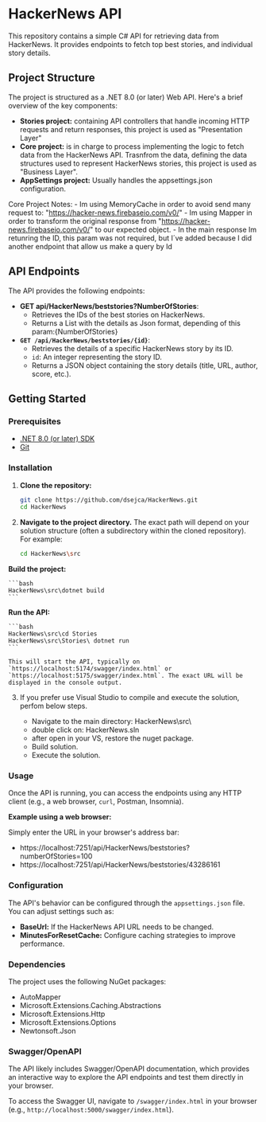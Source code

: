 
# HackerNews API

This repository contains a simple C# API for retrieving data from HackerNews. It provides endpoints to fetch top best stories, and individual story details.

## Project Structure

The project is structured as a .NET 8.0 (or later) Web API. Here's a brief overview of the key components:

*   **Stories project:**  containing API controllers that handle incoming HTTP requests and return responses, this project is used as "Presentation Layer"
*   **Core project:**  is in charge to process implementing the logic to fetch data from the HackerNews API. Trasnfrom the data, defining the data structures used to represent HackerNews stories, this project is used as "Business Layer". 
*   **AppSettings project:**  Usually handles the appsettings.json configuration.

Core Project Notes: 
	- Im using MemoryCache in order to avoid send many request to: "https://hacker-news.firebaseio.com/v0/"
	- Im using Mapper in order to transform the original response from "https://hacker-news.firebaseio.com/v0/" to our expected object.
	- In the main response Im retunring the ID, this param was not required, but I´ve added because I did another endpoint that allow us make a query by Id

## API Endpoints

The API provides the following endpoints:


*   **GET api/HackerNews/beststories?NumberOfStories**:
    *   Retrieves the IDs of the best stories on HackerNews.
    *   Returns a List with the details as Json format, depending of this param:{NumberOfStories}  
*   **`GET /api/HackerNews/beststories/{id}`**:
    *   Retrieves the details of a specific HackerNews story by its ID.
    *   `id`: An integer representing the story ID.
    *   Returns a JSON object containing the story details (title, URL, author, score, etc.).  

## Getting Started

### Prerequisites

*   [.NET 8.0 (or later) SDK](https://dotnet.microsoft.com/en-us/download)
*   [Git](https://git-scm.com/)

### Installation

1.  **Clone the repository:**

    ```bash
    git clone https://github.com/dsejca/HackerNews.git
    cd HackerNews
    ```

2.  **Navigate to the project directory.** The exact path will depend on your solution structure (often a subdirectory within the cloned repository).  For example:

    ```bash
    cd HackerNews\src
    ```

  **Build the project:**

    ```bash
    HackerNews\src\dotnet build
    ```

  **Run the API:**

    ```bash
    HackerNews\src\cd Stories
    HackerNews\src\Stories\ dotnet run
    ```

    This will start the API, typically on `https://localhost:5174/swagger/index.html` or `https://localhost:5175/swagger/index.html`. The exact URL will be displayed in the console output.

3.  If you prefer use Visual Studio to compile and execute the solution, perfom below steps.
    
	- Navigate to the main directory: HackerNews\src\
	- double click on: HackerNews.sln
	- after open in your VS, restore the nuget package.
	- Build solution.
	- Execute the solution.

### Usage

Once the API is running, you can access the endpoints using any HTTP client (e.g., a web browser, `curl`, Postman, Insomnia).

**Example using a web browser:**

Simply enter the URL in your browser's address bar:

*   https://localhost:7251/api/HackerNews/beststories?numberOfStories=100
*   https://localhost:7251/api/HackerNews/beststories/43286161

### Configuration

The API's behavior can be configured through the `appsettings.json` file. You can adjust settings such as:

*   **BaseUrl:**  If the HackerNews API URL needs to be changed.
*   **MinutesForResetCache:** Configure caching strategies to improve performance.

### Dependencies

The project uses the following NuGet packages:

*  AutoMapper
*  Microsoft.Extensions.Caching.Abstractions
*  Microsoft.Extensions.Http
*  Microsoft.Extensions.Options
*  Newtonsoft.Json

### Swagger/OpenAPI

The API likely includes Swagger/OpenAPI documentation, which provides an interactive way to explore the API endpoints and test them directly in your browser.

To access the Swagger UI, navigate to `/swagger/index.html` in your browser (e.g., `http://localhost:5000/swagger/index.html`).

